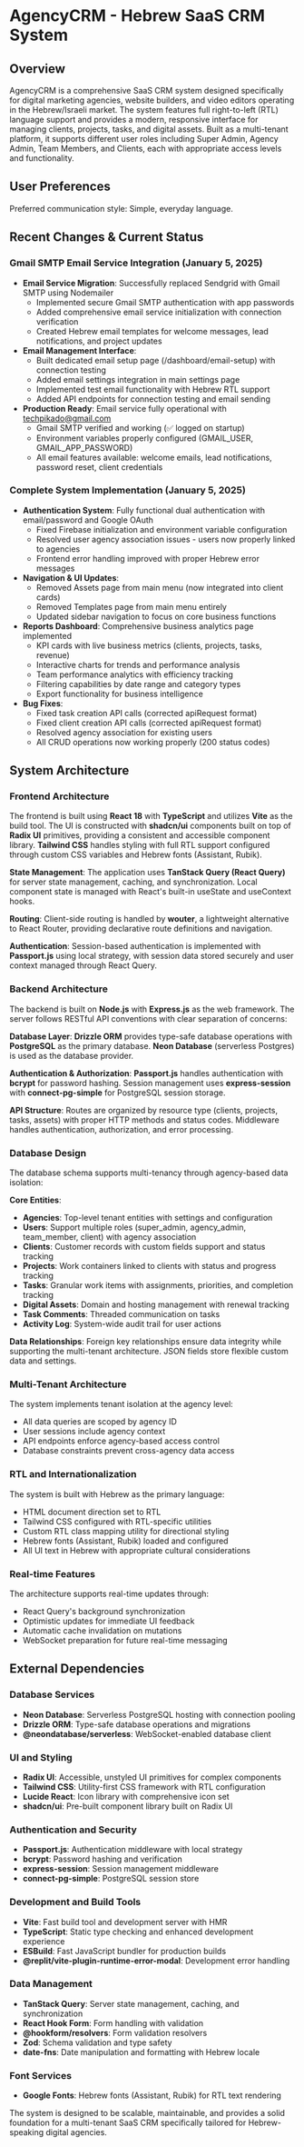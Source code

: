 # AgencyCRM - Hebrew SaaS CRM System

## Overview

AgencyCRM is a comprehensive SaaS CRM system designed specifically for digital marketing agencies, website builders, and video editors operating in the Hebrew/Israeli market. The system features full right-to-left (RTL) language support and provides a modern, responsive interface for managing clients, projects, tasks, and digital assets. Built as a multi-tenant platform, it supports different user roles including Super Admin, Agency Admin, Team Members, and Clients, each with appropriate access levels and functionality.

## User Preferences

Preferred communication style: Simple, everyday language.

## Recent Changes & Current Status

### Gmail SMTP Email Service Integration (January 5, 2025)
- **Email Service Migration**: Successfully replaced Sendgrid with Gmail SMTP using Nodemailer
  - Implemented secure Gmail SMTP authentication with app passwords
  - Added comprehensive email service initialization with connection verification
  - Created Hebrew email templates for welcome messages, lead notifications, and project updates
- **Email Management Interface**: 
  - Built dedicated email setup page (/dashboard/email-setup) with connection testing
  - Added email settings integration in main settings page
  - Implemented test email functionality with Hebrew RTL support
  - Added API endpoints for connection testing and email sending
- **Production Ready**: Email service fully operational with techpikado@gmail.com
  - Gmail SMTP verified and working (✅ logged on startup)
  - Environment variables properly configured (GMAIL_USER, GMAIL_APP_PASSWORD)
  - All email features available: welcome emails, lead notifications, password reset, client credentials

### Complete System Implementation (January 5, 2025)
- **Authentication System**: Fully functional dual authentication with email/password and Google OAuth
  - Fixed Firebase initialization and environment variable configuration
  - Resolved user agency association issues - users now properly linked to agencies
  - Frontend error handling improved with proper Hebrew error messages
- **Navigation & UI Updates**: 
  - Removed Assets page from main menu (now integrated into client cards)
  - Removed Templates page from main menu entirely
  - Updated sidebar navigation to focus on core business functions
- **Reports Dashboard**: Comprehensive business analytics page implemented
  - KPI cards with live business metrics (clients, projects, tasks, revenue)
  - Interactive charts for trends and performance analysis
  - Team performance analytics with efficiency tracking
  - Filtering capabilities by date range and category types
  - Export functionality for business intelligence
- **Bug Fixes**: 
  - Fixed task creation API calls (corrected apiRequest format)
  - Fixed client creation API calls (corrected apiRequest format)
  - Resolved agency association for existing users
  - All CRUD operations now working properly (200 status codes)

## System Architecture

### Frontend Architecture
The frontend is built using **React 18** with **TypeScript** and utilizes **Vite** as the build tool. The UI is constructed with **shadcn/ui** components built on top of **Radix UI** primitives, providing a consistent and accessible component library. **Tailwind CSS** handles styling with full RTL support configured through custom CSS variables and Hebrew fonts (Assistant, Rubik).

**State Management**: The application uses **TanStack Query (React Query)** for server state management, caching, and synchronization. Local component state is managed with React's built-in useState and useContext hooks.

**Routing**: Client-side routing is handled by **wouter**, a lightweight alternative to React Router, providing declarative route definitions and navigation.

**Authentication**: Session-based authentication is implemented with **Passport.js** using local strategy, with session data stored securely and user context managed through React Query.

### Backend Architecture
The backend is built on **Node.js** with **Express.js** as the web framework. The server follows RESTful API conventions with clear separation of concerns:

**Database Layer**: **Drizzle ORM** provides type-safe database operations with **PostgreSQL** as the primary database. **Neon Database** (serverless Postgres) is used as the database provider.

**Authentication & Authorization**: **Passport.js** handles authentication with **bcrypt** for password hashing. Session management uses **express-session** with **connect-pg-simple** for PostgreSQL session storage.

**API Structure**: Routes are organized by resource type (clients, projects, tasks, assets) with proper HTTP methods and status codes. Middleware handles authentication, authorization, and error processing.

### Database Design
The database schema supports multi-tenancy through agency-based data isolation:

**Core Entities**:
- **Agencies**: Top-level tenant entities with settings and configuration
- **Users**: Support multiple roles (super_admin, agency_admin, team_member, client) with agency association
- **Clients**: Customer records with custom fields support and status tracking
- **Projects**: Work containers linked to clients with status and progress tracking
- **Tasks**: Granular work items with assignments, priorities, and completion tracking
- **Digital Assets**: Domain and hosting management with renewal tracking
- **Task Comments**: Threaded communication on tasks
- **Activity Log**: System-wide audit trail for user actions

**Data Relationships**: Foreign key relationships ensure data integrity while supporting the multi-tenant architecture. JSON fields store flexible custom data and settings.

### Multi-Tenant Architecture
The system implements tenant isolation at the agency level:
- All data queries are scoped by agency ID
- User sessions include agency context
- API endpoints enforce agency-based access control
- Database constraints prevent cross-agency data access

### RTL and Internationalization
The system is built with Hebrew as the primary language:
- HTML document direction set to RTL
- Tailwind CSS configured with RTL-specific utilities
- Custom RTL class mapping utility for directional styling
- Hebrew fonts (Assistant, Rubik) loaded and configured
- All UI text in Hebrew with appropriate cultural considerations

### Real-time Features
The architecture supports real-time updates through:
- React Query's background synchronization
- Optimistic updates for immediate UI feedback
- Automatic cache invalidation on mutations
- WebSocket preparation for future real-time messaging

## External Dependencies

### Database Services
- **Neon Database**: Serverless PostgreSQL hosting with connection pooling
- **Drizzle ORM**: Type-safe database operations and migrations
- **@neondatabase/serverless**: WebSocket-enabled database client

### UI and Styling
- **Radix UI**: Accessible, unstyled UI primitives for complex components
- **Tailwind CSS**: Utility-first CSS framework with RTL configuration
- **Lucide React**: Icon library with comprehensive icon set
- **shadcn/ui**: Pre-built component library built on Radix UI

### Authentication and Security
- **Passport.js**: Authentication middleware with local strategy
- **bcrypt**: Password hashing and verification
- **express-session**: Session management middleware
- **connect-pg-simple**: PostgreSQL session store

### Development and Build Tools
- **Vite**: Fast build tool and development server with HMR
- **TypeScript**: Static type checking and enhanced development experience
- **ESBuild**: Fast JavaScript bundler for production builds
- **@replit/vite-plugin-runtime-error-modal**: Development error handling

### Data Management
- **TanStack Query**: Server state management, caching, and synchronization
- **React Hook Form**: Form handling with validation
- **@hookform/resolvers**: Form validation resolvers
- **Zod**: Schema validation and type safety
- **date-fns**: Date manipulation and formatting with Hebrew locale

### Font Services
- **Google Fonts**: Hebrew fonts (Assistant, Rubik) for RTL text rendering

The system is designed to be scalable, maintainable, and provides a solid foundation for a multi-tenant SaaS CRM specifically tailored for Hebrew-speaking digital agencies.